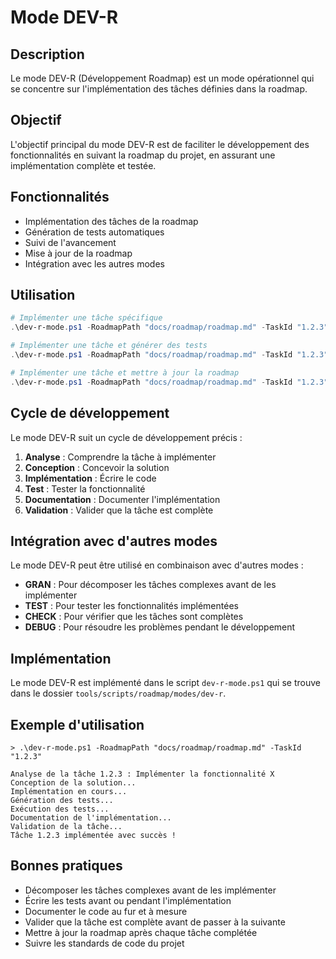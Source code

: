 # Mode DEV-R

## Description
Le mode DEV-R (Développement Roadmap) est un mode opérationnel qui se concentre sur l'implémentation des tâches définies dans la roadmap.

## Objectif
L'objectif principal du mode DEV-R est de faciliter le développement des fonctionnalités en suivant la roadmap du projet, en assurant une implémentation complète et testée.

## Fonctionnalités
- Implémentation des tâches de la roadmap
- Génération de tests automatiques
- Suivi de l'avancement
- Mise à jour de la roadmap
- Intégration avec les autres modes

## Utilisation

```powershell
# Implémenter une tâche spécifique
.\dev-r-mode.ps1 -RoadmapPath "docs/roadmap/roadmap.md" -TaskId "1.2.3"

# Implémenter une tâche et générer des tests
.\dev-r-mode.ps1 -RoadmapPath "docs/roadmap/roadmap.md" -TaskId "1.2.3" -GenerateTests

# Implémenter une tâche et mettre à jour la roadmap
.\dev-r-mode.ps1 -RoadmapPath "docs/roadmap/roadmap.md" -TaskId "1.2.3" -UpdateRoadmap
```

## Cycle de développement
Le mode DEV-R suit un cycle de développement précis :
1. **Analyse** : Comprendre la tâche à implémenter
2. **Conception** : Concevoir la solution
3. **Implémentation** : Écrire le code
4. **Test** : Tester la fonctionnalité
5. **Documentation** : Documenter l'implémentation
6. **Validation** : Valider que la tâche est complète

## Intégration avec d'autres modes
Le mode DEV-R peut être utilisé en combinaison avec d'autres modes :
- **GRAN** : Pour décomposer les tâches complexes avant de les implémenter
- **TEST** : Pour tester les fonctionnalités implémentées
- **CHECK** : Pour vérifier que les tâches sont complètes
- **DEBUG** : Pour résoudre les problèmes pendant le développement

## Implémentation
Le mode DEV-R est implémenté dans le script `dev-r-mode.ps1` qui se trouve dans le dossier `tools/scripts/roadmap/modes/dev-r`.

## Exemple d'utilisation
```
> .\dev-r-mode.ps1 -RoadmapPath "docs/roadmap/roadmap.md" -TaskId "1.2.3"

Analyse de la tâche 1.2.3 : Implémenter la fonctionnalité X
Conception de la solution...
Implémentation en cours...
Génération des tests...
Exécution des tests...
Documentation de l'implémentation...
Validation de la tâche...
Tâche 1.2.3 implémentée avec succès !
```

## Bonnes pratiques
- Décomposer les tâches complexes avant de les implémenter
- Écrire les tests avant ou pendant l'implémentation
- Documenter le code au fur et à mesure
- Valider que la tâche est complète avant de passer à la suivante
- Mettre à jour la roadmap après chaque tâche complétée
- Suivre les standards de code du projet
